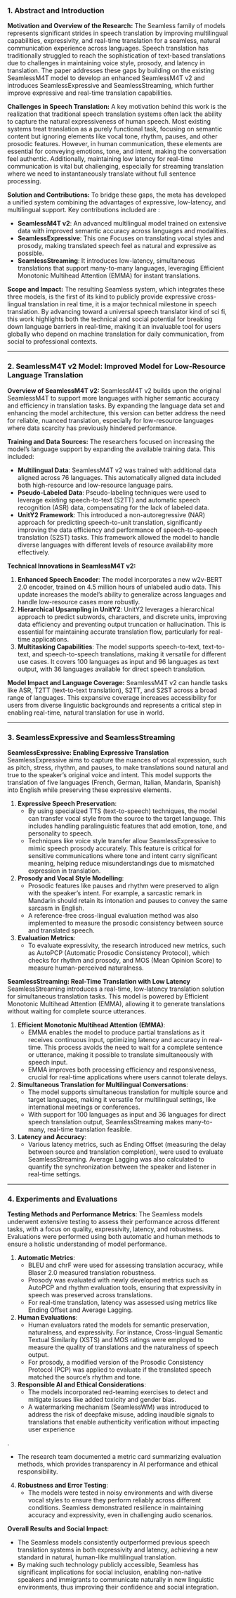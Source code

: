 
### 1. Abstract and Introduction

**Motivation and Overview of the Research:** The Seamless family of models represents significant strides in speech translation by improving multilingual capabilities, expressivity, and real-time translation for a seamless, natural communication experience across languages. Speech translation has traditionally struggled to reach the sophistication of text-based translations due to challenges in maintaining voice style, prosody, and latency in translation. The paper addresses these gaps by building on the existing SeamlessM4T model to develop an enhanced SeamlessM4T v2 and introduces SeamlessExpressive and SeamlessStreaming, which further improve expressive and real-time translation capabilities.

**Challenges in Speech Translation:** A key motivation behind this work is the realization that traditional speech translation systems often lack the ability to capture the natural expressiveness of human speech. Most existing systems treat translation as a purely functional task, focusing on semantic content but ignoring elements like vocal tone, rhythm, pauses, and other prosodic features. However, in human communication, these elements are essential for conveying emotions, tone, and intent, making the conversation feel authentic. Additionally, maintaining low latency for real-time communication is vital but challenging, especially for streaming translation where we need to instantaneously translate without full sentence processing.

**Solution and Contributions:** To bridge these gaps, the meta has developed a unified system combining the advantages of expressive, low-latency, and multilingual support. Key contributions included are :

* **SeamlessM4T v2**: An advanced multilingual model trained on extensive data with improved semantic accuracy across languages and modalities.
* **SeamlessExpressive**: This one Focuses on translating vocal styles and prosody, making translated speech feel as natural and expressive as possible.
* **SeamlessStreaming**: It introduces low-latency, simultaneous translations that support many-to-many languages, leveraging Efficient Monotonic Multihead Attention (EMMA) for instant translations.

**Scope and Impact:** The resulting Seamless system, which integrates these three models, is the first of its kind to publicly provide expressive cross-lingual translation in real time, it is a major technical milestone in speech translation. By advancing toward a universal speech translator kind of sci fi, this work highlights both the technical and social potential for breaking down language barriers in real-time, making it an invaluable tool for users globally who depend on machine translation for daily communication, from social to professional contexts.


---

### 2. SeamlessM4T v2 Model: Improved Model for Low-Resource Language Translation

**Overview of SeamlessM4T v2:**
SeamlessM4T v2 builds upon the original SeamlessM4T to support more languages with higher semantic accuracy and efficiency in translation tasks. By expanding the language data set and enhancing the model architecture, this version can better address the need for reliable, nuanced translation, especially for low-resource languages where data scarcity has previously hindered performance.

**Training and Data Sources:**
The researchers focused on increasing the model’s language support by expanding the available training data. This included:

* **Multilingual Data**: SeamlessM4T v2 was trained with additional data aligned across 76 languages. This automatically aligned data included both high-resource and low-resource language pairs.
* **Pseudo-Labeled Data**: Pseudo-labeling techniques were used to leverage existing speech-to-text (S2TT) and automatic speech recognition (ASR) data, compensating for the lack of labeled data.
* **UnitY2 Framework**: This introduced a non-autoregressive (NAR) approach for predicting speech-to-unit translation, significantly improving the data efficiency and performance of speech-to-speech translation (S2ST) tasks. This framework allowed the model to handle diverse languages with different levels of resource availability more effectively.

**Technical Innovations in SeamlessM4T v2:**


1. **Enhanced Speech Encoder**: The model incorporates a new w2v-BERT 2.0 encoder, trained on 4.5 million hours of unlabeled audio data. This update increases the model’s ability to generalize across languages and handle low-resource cases more robustly.
2. **Hierarchical Upsampling in UnitY2**: UnitY2 leverages a hierarchical approach to predict subwords, characters, and discrete units, improving data efficiency and preventing output truncation or hallucination. This is essential for maintaining accurate translation flow, particularly for real-time applications.
3. **Multitasking Capabilities**: The model supports speech-to-text, text-to-text, and speech-to-speech translations, making it versatile for different use cases. It covers 100 languages as input and 96 languages as text output, with 36 languages available for direct speech translation.

**Model Impact and Language Coverage:** SeamlessM4T v2 can handle tasks like ASR, T2TT (text-to-text translation), S2TT, and S2ST across a broad range of languages. This expansive coverage increases accessibility for users from diverse linguistic backgrounds and represents a critical step in enabling real-time, natural translation for use in world.


---

### 3. SeamlessExpressive and SeamlessStreaming

**SeamlessExpressive: Enabling Expressive Translation**
SeamlessExpressive aims to capture the nuances of vocal expression, such as pitch, stress, rhythm, and pauses, to make translations sound natural and true to the speaker’s original voice and intent. This model supports the translation of five languages (French, German, Italian, Mandarin, Spanish) into English while preserving these expressive elements.


1. **Expressive Speech Preservation**:
   * By using specialized TTS (text-to-speech) techniques, the model can transfer vocal style from the source to the target language. This includes handling paralinguistic features that add emotion, tone, and personality to speech.
   * Techniques like voice style transfer allow SeamlessExpressive to mimic speech prosody accurately. This feature is critical for sensitive communications where tone and intent carry significant meaning, helping reduce misunderstandings due to mismatched expression in translation.
2. **Prosody and Vocal Style Modelling**:
   * Prosodic features like pauses and rhythm were preserved to align with the speaker’s intent. For example, a sarcastic remark in Mandarin should retain its intonation and pauses to convey the same sarcasm in English.
   * A reference-free cross-lingual evaluation method was also implemented to measure the prosodic consistency between source and translated speech.
3. **Evaluation Metrics**:
   * To evaluate expressivity, the research introduced new metrics, such as AutoPCP (Automatic Prosodic Consistency Protocol), which checks for rhythm and prosody, and MOS (Mean Opinion Score) to measure human-perceived naturalness.

**SeamlessStreaming: Real-Time Translation with Low Latency**
SeamlessStreaming introduces a real-time, low-latency translation solution for simultaneous translation tasks. This model is powered by Efficient Monotonic Multihead Attention (EMMA), allowing it to generate translations without waiting for complete source utterances.


1. **Efficient Monotonic Multihead Attention (EMMA)**:
   * EMMA enables the model to produce partial translations as it receives continuous input, optimizing latency and accuracy in real-time. This process avoids the need to wait for a complete sentence or utterance, making it possible to translate simultaneously with speech input.
   * EMMA improves both processing efficiency and responsiveness, crucial for real-time applications where users cannot tolerate delays.
2. **Simultaneous Translation for Multilingual Conversations**:
   * The model supports simultaneous translation for multiple source and target languages, making it versatile for multilingual settings, like international meetings or conferences.
   * With support for 100 languages as input and 36 languages for direct speech translation output, SeamlessStreaming makes many-to-many, real-time translation feasible.
3. **Latency and Accuracy**:
   * Various latency metrics, such as Ending Offset (measuring the delay between source and translation completion), were used to evaluate SeamlessStreaming. Average Lagging was also calculated to quantify the synchronization between the speaker and listener in real-time settings.


---

### 4. Experiments and Evaluations

**Testing Methods and Performance Metrics**:
The Seamless models underwent extensive testing to assess their performance across different tasks, with a focus on quality, expressivity, latency, and robustness. Evaluations were performed using both automatic and human methods to ensure a holistic understanding of model performance.


1. **Automatic Metrics**:
   * BLEU and chrF were used for assessing translation accuracy, while Blaser 2.0 measured translation robustness.
   * Prosody was evaluated with newly developed metrics such as AutoPCP and rhythm evaluation tools, ensuring that expressivity in speech was preserved across translations.
   * For real-time translation, latency was assessed using metrics like Ending Offset and Average Lagging.
2. **Human Evaluations**:
   * Human evaluators rated the models for semantic preservation, naturalness, and expressivity. For instance, Cross-lingual Semantic Textual Similarity (XSTS) and MOS ratings were employed to measure the quality of translations and the naturalness of speech output.
   * For prosody, a modified version of the Prosodic Consistency Protocol (PCP) was applied to evaluate if the translated speech matched the source’s rhythm and tone.
3. **Responsible AI and Ethical Considerations**:
   * The models incorporated red-teaming exercises to detect and mitigate issues like added toxicity and gender bias.
   * A watermarking mechanism (SeamlessWM) was introduced to address the risk of deepfake misuse, adding inaudible signals to translations that enable authenticity verification without impacting user experience

.

* The research team documented a metric card summarizing evaluation methods, which provides transparency in AI performance and ethical responsibility.


4. **Robustness and Error Testing**:
   * The models were tested in noisy environments and with diverse vocal styles to ensure they perform reliably across different conditions. Seamless demonstrated resilience in maintaining accuracy and expressivity, even in challenging audio scenarios.

**Overall Results and Social Impact**:

* The Seamless models consistently outperformed previous speech translation systems in both expressivity and latency, achieving a new standard in natural, human-like multilingual translation.
* By making such technology publicly accessible, Seamless has significant implications for social inclusion, enabling non-native speakers and immigrants to communicate naturally in new linguistic environments, thus improving their confidence and social integration.


